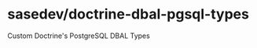 sasedev/doctrine-dbal-pgsql-types
=========================

Custom Doctrine's PostgreSQL DBAL Types
